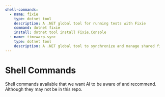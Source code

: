 ```yaml
---
shell-commands:
  - name: fixie
    type: dotnet tool
    description: A .NET global tool for running tests with Fixie
    command: dotnet fixie
    install: dotnet tool install Fixie.Console
  - name: timewarp-sync
    type: dotnet tool
    description: A .NET global tool to synchronize and manage shared files across multiple repositories.
---
```

# Shell Commands
Shell commands available that we want AI to be aware of and recommend. Although they may not be in this repo.
